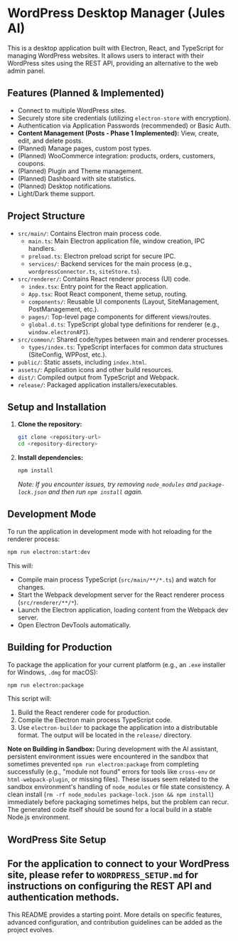 # WordPress Desktop Manager (Jules AI)

This is a desktop application built with Electron, React, and TypeScript for managing WordPress websites. It allows users to interact with their WordPress sites using the REST API, providing an alternative to the web admin panel.

## Features (Planned & Implemented)

*   Connect to multiple WordPress sites.
*   Securely store site credentials (utilizing `electron-store` with encryption).
*   Authentication via Application Passwords (recommended) or Basic Auth.
*   **Content Management (Posts - Phase 1 Implemented):** View, create, edit, and delete posts.
*   (Planned) Manage pages, custom post types.
*   (Planned) WooCommerce integration: products, orders, customers, coupons.
*   (Planned) Plugin and Theme management.
*   (Planned) Dashboard with site statistics.
*   (Planned) Desktop notifications.
*   Light/Dark theme support.

## Project Structure

*   `src/main/`: Contains Electron main process code.
    *   `main.ts`: Main Electron application file, window creation, IPC handlers.
    *   `preload.ts`: Electron preload script for secure IPC.
    *   `services/`: Backend services for the main process (e.g., `wordpressConnector.ts`, `siteStore.ts`).
*   `src/renderer/`: Contains React renderer process (UI) code.
    *   `index.tsx`: Entry point for the React application.
    *   `App.tsx`: Root React component, theme setup, routing.
    *   `components/`: Reusable UI components (Layout, SiteManagement, PostManagement, etc.).
    *   `pages/`: Top-level page components for different views/routes.
    *   `global.d.ts`: TypeScript global type definitions for renderer (e.g., `window.electronAPI`).
*   `src/common/`: Shared code/types between main and renderer processes.
    *   `types/index.ts`: TypeScript interfaces for common data structures (SiteConfig, WPPost, etc.).
*   `public/`: Static assets, including `index.html`.
*   `assets/`: Application icons and other build resources.
*   `dist/`: Compiled output from TypeScript and Webpack.
*   `release/`: Packaged application installers/executables.

## Setup and Installation

1.  **Clone the repository:**
    ```bash
    git clone <repository-url>
    cd <repository-directory>
    ```

2.  **Install dependencies:**
    ```bash
    npm install
    ```
    *Note: If you encounter issues, try removing `node_modules` and `package-lock.json` and then run `npm install` again.*

## Development Mode

To run the application in development mode with hot reloading for the renderer process:

```bash
npm run electron:start:dev
```

This will:
*   Compile main process TypeScript (`src/main/**/*.ts`) and watch for changes.
*   Start the Webpack development server for the React renderer process (`src/renderer/**/*`).
*   Launch the Electron application, loading content from the Webpack dev server.
*   Open Electron DevTools automatically.

## Building for Production

To package the application for your current platform (e.g., an `.exe` installer for Windows, `.dmg` for macOS):

```bash
npm run electron:package
```

This script will:
1.  Build the React renderer code for production.
2.  Compile the Electron main process TypeScript code.
3.  Use `electron-builder` to package the application into a distributable format.
    The output will be located in the `release/` directory.

**Note on Building in Sandbox:**
During development with the AI assistant, persistent environment issues were encountered in the sandbox that sometimes prevented `npm run electron:package` from completing successfully (e.g., "module not found" errors for tools like `cross-env` or `html-webpack-plugin`, or missing files). These issues seem related to the sandbox environment's handling of `node_modules` or file state consistency. A clean install (`rm -rf node_modules package-lock.json && npm install`) immediately before packaging sometimes helps, but the problem can recur. The generated code itself should be sound for a local build in a stable Node.js environment.

## WordPress Site Setup

For the application to connect to your WordPress site, please refer to `WORDPRESS_SETUP.md` for instructions on configuring the REST API and authentication methods.
---

This README provides a starting point. More details on specific features, advanced configuration, and contribution guidelines can be added as the project evolves.
